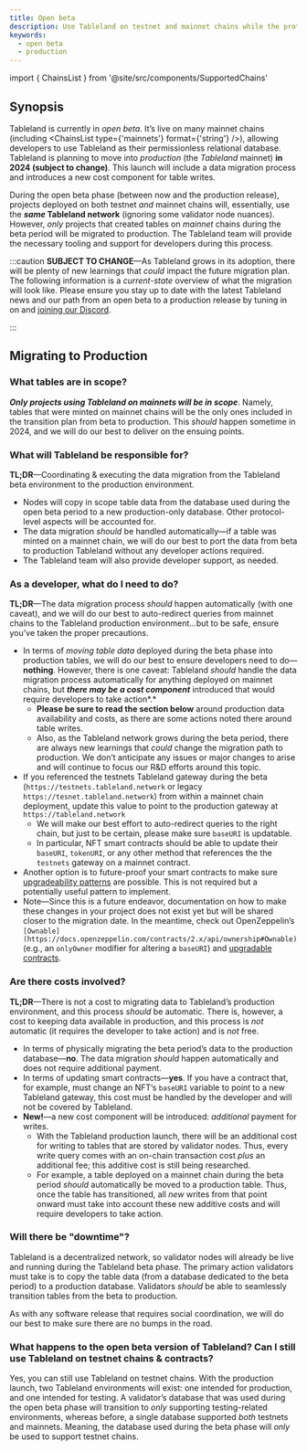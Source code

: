 ```yaml
---
title: Open beta
description: Use Tableland on testnet and mainnet chains while the protocol is in development.
keywords:
  - open beta
  - production
---
```


import { ChainsList } from '@site/src/components/SupportedChains'

## Synopsis

Tableland is currently in _open beta._ It’s live on many mainnet chains (including <ChainsList type={'mainnets'} format={'string'} />), allowing developers to use Tableland as their permissionless relational database. Tableland is planning to move into _production_ (the _Tableland_ mainnet) **in 2024 (subject to change)**. This launch will include a data migration process and introduces a new cost component for table writes.

During the open beta phase (between now and the production release), projects deployed on both testnet _and_ mainnet chains will, essentially, use the **_same_ Tableland network** (ignoring some validator node nuances). However, _only_ projects that created tables on _mainnet_ chains during the beta period will be migrated to production. The Tableland team will provide the necessary tooling and support for developers during this process.

:::caution
**SUBJECT TO CHANGE**—As Tableland grows in its adoption, there will be plenty of new learnings that _could_ impact the future migration plan. The following information is a _current-state_ overview of what the migration will look like. Please ensure you stay up to date with the latest Tableland news and our path from an open beta to a production release by tuning in on and [joining our Discord](https://discord.com/invite/dc8EBEhGbg).

:::

## Migrating to Production

### What tables are in scope?

**_Only projects using Tableland on mainnets will be in scope_**. Namely, tables that were minted on mainnet chains will be the only ones included in the transition plan from beta to production. This _should_ happen sometime in 2024, and we will do our best to deliver on the ensuing points.

### What will Tableland be responsible for?

**TL;DR**—Coordinating & executing the data migration from the Tableland beta environment to the production environment.

- Nodes will copy in scope table data from the database used during the open beta period to a new production-only database. Other protocol-level aspects will be accounted for.
- The data migration _should_ be handled automatically—if a table was minted on a mainnet chain, we will do our best to port the data from beta to production Tableland without any developer actions required.
- The Tableland team will also provide developer support, as needed.

### As a developer, what do I need to do?

**TL;DR**—The data migration process _should_ happen automatically (with one caveat), and we will do our best to auto-redirect queries from mainnet chains to the Tableland production environment…but to be safe, ensure you’ve taken the proper precautions.

- In terms of _moving table data_ deployed during the beta phase into production tables, we will do our best to ensure developers need to do—**nothing**. However, there is one caveat: Tableland _should_ handle the data migration process automatically for anything deployed on mainnet chains, but **_there may be a cost component_** introduced that would require developers to take action*.*
  - **Please be sure to read the section below** around production data availability and costs, as there are some actions noted there around table writes.
  - Also, as the Tableland network grows during the beta period, there are always new learnings that _could_ change the migration path to production. We don’t anticipate any issues or major changes to arise and will continue to focus our R&D efforts around this topic.
- If you referenced the testnets Tableland gateway during the beta (`https://testnets.tableland.network` or legacy `https://tesnet.tableland.network`) from within a mainnet chain deployment, update this value to point to the production gateway at `https://tableland.network`
  - We will make our best effort to auto-redirect queries to the right chain, but just to be certain, please make sure `baseURI` is updatable.
  - In particular, NFT smart contracts should be able to update their `baseURI`, `tokenURI`, or any other method that references the the `testnets` gateway on a mainnet contract.
- Another option is to future-proof your smart contracts to make sure [upgradeability patterns](https://docs.openzeppelin.com/upgrades-plugins/1.x/writing-upgradeable) are possible. This is not required but a potentially useful pattern to implement.
- Note—Since this is a future endeavor, documentation on how to make these changes in your project does not exist yet but will be shared closer to the migration date. In the meantime, check out OpenZeppelin’s `[Ownable](https://docs.openzeppelin.com/contracts/2.x/api/ownership#Ownable)` (e.g., an `onlyOwner` modifier for altering a `baseURI`) and [upgradable contracts](https://github.com/OpenZeppelin/openzeppelin-contracts-upgradeable).

### Are there costs involved?

**TL;DR**—There is not a cost to migrating data to Tableland’s production environment, and this process _should_ be automatic. There is, however, a cost to keeping data available in production, and this process is _not_ automatic (it requires the developer to take action) and is _not_ free.

- In terms of physically migrating the beta period’s data to the production database—**no**. The data migration _should_ happen automatically and does not require additional payment.
- In terms of updating smart contracts—**yes**. If you have a contract that, for example, must change an NFT’s `baseURI` variable to point to a new Tableland gateway, this cost must be handled by the developer and will not be covered by Tableland.
- **New!**—a new cost component will be introduced: _additional_ payment for writes.
  - With the Tableland production launch, there will be an additional cost for writing to tables that are stored by validator nodes. Thus, every write query comes with an on-chain transaction cost _plus_ an additional fee; this additive cost is still being researched.
  - For example, a table deployed on a mainnet chain during the beta period _should_ automatically be moved to a production table. Thus, once the table has transitioned, all _new_ writes from that point onward must take into account these new additive costs and will require developers to take action.

### Will there be "downtime"?

Tableland is a decentralized network, so validator nodes will already be live and running during the Tableland beta phase. The primary action validators must take is to copy the table data (from a database dedicated to the beta period) to a production database. Validators _should_ be able to seamlessly transition tables from the beta to production.

As with any software release that requires social coordination, we will do our best to make sure there are no bumps in the road.

### What happens to the open beta version of Tableland? Can I still use Tableland on testnet chains & contracts?

Yes, you can still use Tableland on testnet chains. With the production launch, two Tableland environments will exist: one intended for production, and one intended for testing. A validator’s database that was used during the open beta phase will transition to _only_ supporting testing-related environments, whereas before, a single database supported _both_ testnets and mainnets. Meaning, the database used during the beta phase will _only_ be used to support testnet chains.
